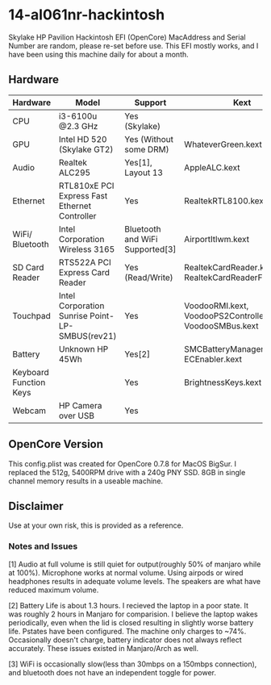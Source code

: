 # 14-al061nr-hackintosh
Skylake HP Pavilion Hackintosh EFI (OpenCore)
MacAddress and Serial Number are random, please re-set before use.  This EFI mostly works, and I have been using this machine daily for about a month.  

## Hardware ##

| Hardware               | Model                                           | Support                          | Kext                                                       |
|------------------------|-------------------------------------------------|----------------------------------|------------------------------------------------------------|
| CPU                    | i3-6100u @2.3 GHz                               | Yes (Skylake)                    |                                                            |
| GPU                    | Intel HD 520 (Skylake GT2)                      | Yes (Without some DRM)           | WhateverGreen.kext                                         |
| Audio                  | Realtek ALC295                                  | Yes[1], Layout 13                | AppleALC.kext                                              |
| Ethernet               | RTL810xE PCI Express Fast Ethernet Controller   | Yes                              | RealtekRTL8100.kext                                        |
| WiFi/ Bluetooth        | Intel Corporation Wireless 3165                 | Bluetooth and WiFi Supported[3]  | AirportItlwm.kext                                          |
| SD Card Reader         | RTS522A PCI Express Card Reader                 | Yes (Read/Write)                 | RealtekCardReader.kext and RealtekCardReaderFriend.kext    |
| Touchpad               | Intel Corporation Sunrise Point-LP-SMBUS(rev21) | Yes                              | VoodooRMI.kext, VoodooPS2Controller.kext, VoodooSMBus.kext |
| Battery                | Unknown HP 45Wh                                 | Yes[2]                           | SMCBatteryManager.kext, ECEnabler.kext                     |
| Keyboard Function Keys |                                                 | Yes                              | BrightnessKeys.kext                                        |
| Webcam                 | HP Camera over USB                              | Yes                              |                                                            |


## OpenCore Version ##

This config.plist was created for OpenCore 0.7.8 for MacOS BigSur.  I replaced the 512g, 5400RPM drive with a 240g PNY SSD. 8GB in single channel memory results in a useable machine.  

## Disclaimer ##
Use at your own risk, this is provided as a reference.

### Notes and Issues ###
[1] Audio at full volume is still quiet for output(roughly 50% of manjaro while at 100%).  Microphone works at normal volume.  Using airpods or wired headphones results in adequate volume levels.  The speakers are what have reduced maximum volume.   

[2] Battery Life is about 1.3 hours.  I recieved the laptop in a poor state. It was roughly 2 hours in Manjaro for comparision.  I believe the laptop wakes periodically, even when the lid is closed resulting in slightly worse battery life.  Pstates have been configured.  The machine only charges to ~74%.  Occasionally doesn't charge, battery indicator does not always reflect accurately.  These issues existed in Manjaro/Arch as well.    

[3] WiFi is occasionally slow(less than 30mbps on a 150mbps connection), and bluetooth does not have an independent toggle for power.  
